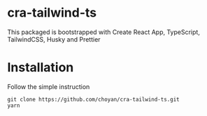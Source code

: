 # cra-tailwind-ts
This packaged is bootstrapped with Create React App, TypeScript, TailwindCSS, Husky and Prettier

# Installation
Follow the simple instruction
```
git clone https://github.com/choyan/cra-tailwind-ts.git
yarn
```